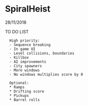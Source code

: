 # SpiralHeist
28/11/2018

TO DO LIST

      High priority:
      - Sequence breaking
      - In game UI
      - Level collisions, boundaries
      - Killbox
      - AI improvements
      - City spawners
      - More windows
      - No windows multiplies score by 0

      Optional:
      * Ramps
      * Drifting score 
      * Pickups
      * Barrel rolls

